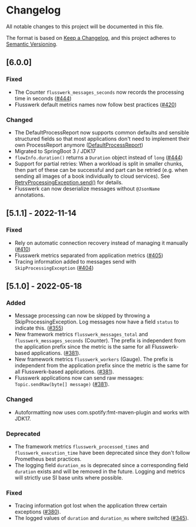 # Changelog
All notable changes to this project will be documented in this file.

The format is based on [Keep a Changelog](https://keepachangelog.com/en/1.0.0/),
and this project adheres to [Semantic Versioning](https://semver.org/spec/v2.0.0.html).

## [6.0.0]

### Fixed

- The Counter `flusswerk_messages_seconds` now records the processing time in seconds ([#444](https://github.com/dbmdz/flusswerk/pull/444))
- Flusswerk default metrics names now follow best practices ([#420](https://github.com/dbmdz/flusswerk/pull/420))

### Changed

- The DefaultProcessReport now supports common defaults and sensible structured fields so that most applications don't need to implement their own ProcessReport anymore ([DefaultProcessReport](https://github.com/dbmdz/flusswerk/blob/main/framework/src/main/java/com/github/dbmdz/flusswerk/framework/reporting/DefaultProcessReport.java))
- Migrated to SpringBoot 3 / JDK17
- `flowInfo.duration()` returns a `Duration` object instead of `long` ([#444](https://github.com/dbmdz/flusswerk/pull/444))
- Support for partial retries: When a workload is split in smaller chunks, then part of these can be successful and part can be retried (e.g. when sending all images of a book individually to cloud services). See [RetryProcessingException.send()](https://github.com/dbmdz/flusswerk/blob/main/framework/src/main/java/com/github/dbmdz/flusswerk/framework/exceptions/RetryProcessingException.java#L61-L69) for details. 
- Flusswerk can now deserialize messages without `@JsonName` annotations.

## [5.1.1] - 2022-11-14
### Fixed

- Rely on automatic connection recovery instead of managing it manually ([#410](https://github.com/dbmdz/flusswerk/pull/410))
- Flusswerk metrics separated from application metrics ([#405](https://github.com/dbmdz/flusswerk/pull/405))
- Tracing information added to messages send with `SkipProcessingException` ([#404](https://github.com/dbmdz/flusswerk/pull/404))

## [5.1.0] - 2022-05-18
### Added

- Message processing can now be skipped by throwing a SkipProcessingException. Log messages now have a field `status` to indicate this. ([#355](https://github.com/dbmdz/flusswerk/pull/355))
- New framework metrics `flusswerk_messages_total` and `flusswerk_messages_seconds` (Counter). The prefix is independent from the application prefix since the metric is the same for all Flusswerk-based applications. ([#381](https://github.com/dbmdz/flusswerk/pull/381)).
- New framework metrics `flusswerk_workers` (Gauge). The prefix is independent from the application prefix since the metric is the same for all Flusswerk-based applications. ([#381](https://github.com/dbmdz/flusswerk/pull/381)).
- Flusswerk applications now can send raw messages: `Topic.sendRaw(byte[] message)` ([#381](https://github.com/dbmdz/flusswerk/pull/381)).

### Changed

- Autoformatting now uses com.spotify:fmt-maven-plugin and works with JDK17.

### Deprecated

- The framework metrics `flusswerk_processed_times` and `flusswerk_execution_time` have been deprecated since they don't follow Prometheus best practices.
- The logging field `duration_ms` is deprecated since a corresponding field `duration` exists and will be removed in the future. Logging and metrics will strictly use SI base units where possible.

### Fixed

- Tracing information got lost when the application threw certain exceptions ([#380](https://github.com/dbmdz/flusswerk/pull/380)).
- The logged values of `duration` and `duration_ms` where switched ([#345](https://github.com/dbmdz/flusswerk/pull/345)).